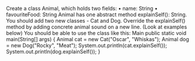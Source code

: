 Create a class Animal, which holds two fields:
•	name: String
•	favouriteFood: String
Animal has one abstract method explainSelf(): String.
You should add two new classes - Cat and Dog. Override the explainSelf() method by adding concrete animal sound on a new line. (Look at examples below)
You should be able to use the class like this:
Main
public static void main(String[] args) {
    Animal cat = new Cat("Oscar", "Whiskas");
    Animal dog = new Dog("Rocky", "Meat");
    System.out.println(cat.explainSelf());
    System.out.println(dog.explainSelf());
}
